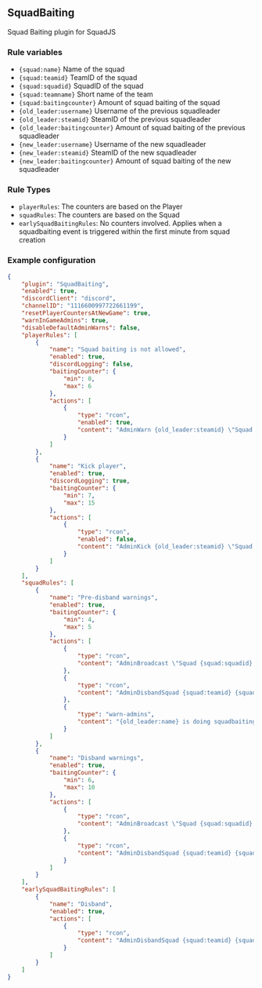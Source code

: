 ## SquadBaiting
Squad Baiting plugin for SquadJS

### Rule variables
- `{squad:name}` Name of the squad
- `{squad:teamid}` TeamID of the squad
- `{squad:squadid}` SquadID of the squad
- `{squad:teamname}` Short name of the team
- `{squad:baitingcounter}` Amount of squad baiting of the squad
- `{old_leader:username}` Username of the previous squadleader
- `{old_leader:steamid}` SteamID of the previous squadleader
- `{old_leader:baitingcounter}` Amount of squad baiting of the previous squadleader
- `{new_leader:username}` Username of the new squadleader
- `{new_leader:steamid}` SteamID of the new squadleader
- `{new_leader:baitingcounter}` Amount of squad baiting of the new squadleader

### Rule Types
- `playerRules`: The counters are based on the Player
- `squadRules`: The counters are based on the Squad
- `earlySquadBaitingRules`: No counters involved. Applies when a squadbaiting event is triggered within the first minute from squad creation

### Example configuration
```json
{
    "plugin": "SquadBaiting",
    "enabled": true,
    "discordClient": "discord",
    "channelID": "1116600997722661199",
    "resetPlayerCountersAtNewGame": true,
    "warnInGameAdmins": true,
    "disableDefaultAdminWarns": false,
    "playerRules": [
        {
            "name": "Squad baiting is not allowed",
            "enabled": true,
            "discordLogging": false,
            "baitingCounter": {
                "min": 0,
                "max": 6
            },
            "actions": [
                {
                    "type": "rcon",
                    "enabled": true,
                    "content": "AdminWarn {old_leader:steamid} \"Squad baiting is not allowed\""
                }
            ]
        },
        {
            "name": "Kick player",
            "enabled": true,
            "discordLogging": true,
            "baitingCounter": {
                "min": 7,
                "max": 15
            },
            "actions": [
                {
                    "type": "rcon",
                    "enabled": false,
                    "content": "AdminKick {old_leader:steamid} \"Squad baiting not allowed\""
                }
            ]
        }
    ],
    "squadRules": [
        {
            "name": "Pre-disband warnings",
            "enabled": true,
            "baitingCounter": {
                "min": 4,
                "max": 5
            },
            "actions": [
                {
                    "type": "rcon",
                    "content": "AdminBroadcast \"Squad {squad:squadid} Team {squad:teamid} will be disbanded due to squad-baiting\""
                },
                {
                    "type": "rcon",
                    "content": "AdminDisbandSquad {squad:teamid} {squad:squadid}"
                },
                {
                    "type": "warn-admins",
                    "content": "{old_leader:name} is doing squadbaiting"
                }
            ]
        },
        {
            "name": "Disband warnings",
            "enabled": true,
            "baitingCounter": {
                "min": 6,
                "max": 10
            },
            "actions": [
                {
                    "type": "rcon",
                    "content": "AdminBroadcast \"Squad {squad:squadid} Team {squad:teamid} has been disbanded due to squad-baiting\""
                },
                {
                    "type": "rcon",
                    "content": "AdminDisbandSquad {squad:teamid} {squad:squadid}"
                }
            ]
        }
    ],
    "earlySquadBaitingRules": [
        {
            "name": "Disband",
            "enabled": true,
            "actions": [
                {
                    "type": "rcon",
                    "content": "AdminDisbandSquad {squad:teamid} {squad:squadid}"
                }
            ]
        }
    ]
}
```
